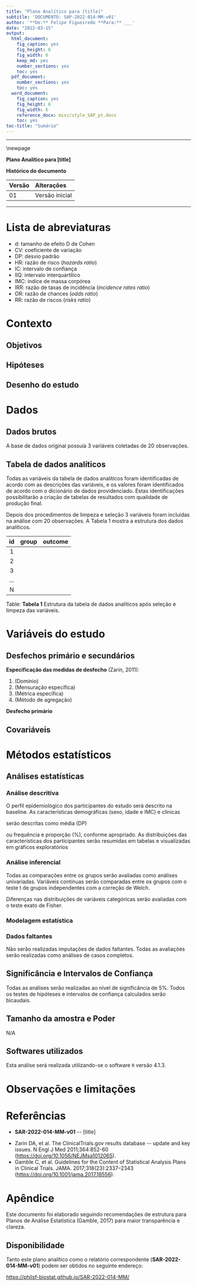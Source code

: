 ```yaml
---
title: "Plano Analítico para [title]"
subtitle: 'DOCUMENTO: SAP-2022-014-MM-v01'
author: '**De:** Felipe Figueiredo **Para:** ___'
date: "2022-03-15"
output:
  html_document:
    fig_caption: yes
    fig_height: 6
    fig_width: 6
    keep_md: yes
    number_sections: yes
    toc: yes
  pdf_document:
    number_sections: yes
    toc: yes
  word_document:
    fig_caption: yes
    fig_height: 6
    fig_width: 6
    reference_docx: misc/style_SAP_pt.docx
    toc: yes
toc-title: "Sumário"
---
```




---

\newpage

**Plano Analítico para [title]**

**Histórico do documento**


|Versão |Alterações     |
|:------|:--------------|
|01     |Versão inicial |

---

# Lista de abreviaturas

- d: tamanho de efeito D de Cohen
- CV: coeficiente de variação
- DP: desvio padrão
- HR: razão de risco (*hazards ratio*)
- IC: intervalo de confiança
- IIQ: intervalo interquartílico
- IMC: índice de massa corpórea
- IRR: razão de taxas de incidência (*incidence rates ratio*)
- OR: razão de chances (*odds ratio*)
- RR: razão de riscos (*risks ratio*)

# Contexto

## Objetivos

## Hipóteses

## Desenho do estudo

# Dados



## Dados brutos

A base de dados original possuía
3
variáveis coletadas de
20
observações.

## Tabela de dados analíticos

Todas as variáveis da tabela de dados analíticos foram identificadas de acordo com as descrições das variáveis, e os valores foram identificados de acordo com o dicionário de dados providenciado.
Estas identificações possibilitarão a criação de tabelas de resultados com qualidade de produção final.

Depois dos procedimentos de limpeza e seleção
3
variáveis foram incluídas na análise com
20
observações.
A Tabela 1 mostra a estrutura dos dados analíticos.


| id  | group | outcome |
|:---:|:-----:|:-------:|
|  1  |       |         |
|  2  |       |         |
|  3  |       |         |
| ... |       |         |
|  N  |       |         |

Table: **Tabela 1** Estrutura da tabela de dados analíticos após seleção e limpeza das variáveis.

# Variáveis do estudo

## Desfechos primário e secundários

**Especificação das medidas de desfecho** (Zarin, 2011):

1. (Domínio)
2. (Mensuração específica)
3. (Métrica específica)
4. (Método de agregação)

**Desfecho primário**

## Covariáveis

# Métodos estatísticos

## Análises estatísticas

### Análise descritiva

O perfil epidemiológico dos participantes do estudo será descrito na baseline.
As características demográficas
(sexo, idade e IMC)
e clínicas
<!-- ( [vars] ) -->
serão descritas como
média (DP)
<!-- mediana (IIQ) -->
ou frequência e proporção (%), conforme apropriado.
As distribuições das características dos participantes serão resumidas em tabelas e visualizadas em gráficos exploratórios

### Análise inferencial

Todas as comparações entre os grupos serão avaliadas como análises univariadas.
Variáveis contínuas serão comparadas entre os grupos com o
teste t de grupos independentes com a correção de Welch.
<!-- teste t pareado. -->
<!-- teste de Wilcoxon. -->
Diferenças nas distribuições de variáveis categóricas serão avaliadas com o teste
exato de Fisher.
<!-- qui-quadrado. -->
<!-- McNemar. -->

<!-- Todas as análises inferenciais serão realizadas com base nos modelos estatísticos (descritos na próxima seção). -->

### Modelagem estatística

### Dados faltantes

Não serão realizadas imputações de dados faltantes.
Todas as avaliações serão realizadas como análises de casos completos.

## Significância e Intervalos de Confiança

Todas as análises serão realizadas ao nível de significância de 5%.
Todos os testes de hipóteses e intervalos de confiança calculados serão
bicaudais.
<!-- unicaudais à esquerda. -->
<!-- unicaudais à direita. -->

## Tamanho da amostra e Poder

N/A

## Softwares utilizados

Esta análise será realizada utilizando-se o software `R` versão 4.1.3.

# Observações e limitações

# Referências

- **SAR-2022-014-MM-v01** -- [title]
<!-- - Cohen, J. (1988). Statistical power analysis for the behavioral sciences (2nd Ed.). New York: Routledge. -->
- Zarin DA, et al. The ClinicalTrials.gov results database -- update and key issues. N Engl J Med 2011;364:852-60 (<https://doi.org/10.1056/NEJMsa1012065>).
- Gamble C, et al. Guidelines for the Content of Statistical Analysis Plans in Clinical Trials. JAMA. 2017;318(23):2337–2343 (<https://doi.org/10.1001/jama.2017.18556>).

# Apêndice

Este documento foi elaborado seguindo recomendações de estrutura para Planos de Análise Estatística (Gamble, 2017) para maior transparência e clareza.

## Disponibilidade

Tanto este plano analítico como o relatório correspondente (**SAR-2022-014-MM-v01**) podem ser obtidos no seguinte endereço:

<https://philsf-biostat.github.io/SAR-2022-014-MM/>

<!-- O cliente solicitou que esta análise seja mantida confidencial. -->
<!-- Tanto este plano analítico como o relatório correspondente (**SAR-2022-014-MM-v01**) portanto não foram publicados online e apenas o título e o ano da análise foram incluídas no portfólio do consultor. -->
<!-- O portfólio pode ser visto em: -->

<!-- <https://philsf-biostat.github.io/> -->
